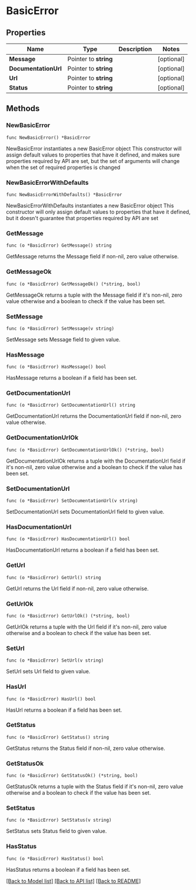 # BasicError

## Properties

Name | Type | Description | Notes
------------ | ------------- | ------------- | -------------
**Message** | Pointer to **string** |  | [optional] 
**DocumentationUrl** | Pointer to **string** |  | [optional] 
**Url** | Pointer to **string** |  | [optional] 
**Status** | Pointer to **string** |  | [optional] 

## Methods

### NewBasicError

`func NewBasicError() *BasicError`

NewBasicError instantiates a new BasicError object
This constructor will assign default values to properties that have it defined,
and makes sure properties required by API are set, but the set of arguments
will change when the set of required properties is changed

### NewBasicErrorWithDefaults

`func NewBasicErrorWithDefaults() *BasicError`

NewBasicErrorWithDefaults instantiates a new BasicError object
This constructor will only assign default values to properties that have it defined,
but it doesn't guarantee that properties required by API are set

### GetMessage

`func (o *BasicError) GetMessage() string`

GetMessage returns the Message field if non-nil, zero value otherwise.

### GetMessageOk

`func (o *BasicError) GetMessageOk() (*string, bool)`

GetMessageOk returns a tuple with the Message field if it's non-nil, zero value otherwise
and a boolean to check if the value has been set.

### SetMessage

`func (o *BasicError) SetMessage(v string)`

SetMessage sets Message field to given value.

### HasMessage

`func (o *BasicError) HasMessage() bool`

HasMessage returns a boolean if a field has been set.

### GetDocumentationUrl

`func (o *BasicError) GetDocumentationUrl() string`

GetDocumentationUrl returns the DocumentationUrl field if non-nil, zero value otherwise.

### GetDocumentationUrlOk

`func (o *BasicError) GetDocumentationUrlOk() (*string, bool)`

GetDocumentationUrlOk returns a tuple with the DocumentationUrl field if it's non-nil, zero value otherwise
and a boolean to check if the value has been set.

### SetDocumentationUrl

`func (o *BasicError) SetDocumentationUrl(v string)`

SetDocumentationUrl sets DocumentationUrl field to given value.

### HasDocumentationUrl

`func (o *BasicError) HasDocumentationUrl() bool`

HasDocumentationUrl returns a boolean if a field has been set.

### GetUrl

`func (o *BasicError) GetUrl() string`

GetUrl returns the Url field if non-nil, zero value otherwise.

### GetUrlOk

`func (o *BasicError) GetUrlOk() (*string, bool)`

GetUrlOk returns a tuple with the Url field if it's non-nil, zero value otherwise
and a boolean to check if the value has been set.

### SetUrl

`func (o *BasicError) SetUrl(v string)`

SetUrl sets Url field to given value.

### HasUrl

`func (o *BasicError) HasUrl() bool`

HasUrl returns a boolean if a field has been set.

### GetStatus

`func (o *BasicError) GetStatus() string`

GetStatus returns the Status field if non-nil, zero value otherwise.

### GetStatusOk

`func (o *BasicError) GetStatusOk() (*string, bool)`

GetStatusOk returns a tuple with the Status field if it's non-nil, zero value otherwise
and a boolean to check if the value has been set.

### SetStatus

`func (o *BasicError) SetStatus(v string)`

SetStatus sets Status field to given value.

### HasStatus

`func (o *BasicError) HasStatus() bool`

HasStatus returns a boolean if a field has been set.


[[Back to Model list]](../README.md#documentation-for-models) [[Back to API list]](../README.md#documentation-for-api-endpoints) [[Back to README]](../README.md)


